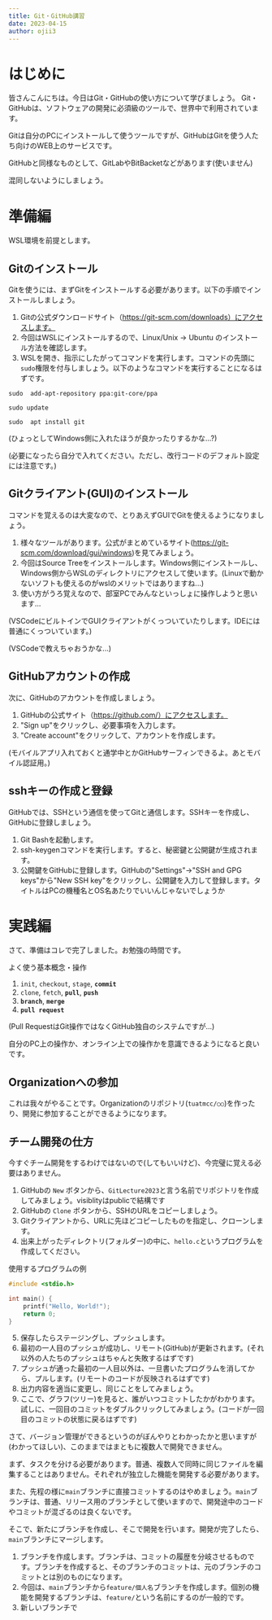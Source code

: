 ```yaml
---
title: Git・GitHub講習
date: 2023-04-15
author: ojii3
---
```


# はじめに

皆さんこんにちは。今日はGit・GitHubの使い方について学びましょう。
Git・GitHubは、ソフトウェアの開発に必須級のツールで、世界中で利用されています。

Gitは自分のPCにインストールして使うツールですが、GitHubはGitを使う人たち向けのWEB上のサービスです。

GitHubと同様なものとして、GitLabやBitBacketなどがあります(使いません)

混同しないようにしましょう。

# 準備編

WSL環境を前提とします。

## Gitのインストール

Gitを使うには、まずGitをインストールする必要があります。以下の手順でインストールしましょう。

1. Gitの公式ダウンロードサイト（https://git-scm.com/downloads）にアクセスします。
2. 今回はWSLにインストールするので、Linux/Unix → Ubuntu のインストール方法を確認します。
3. WSLを開き、指示にしたがってコマンドを実行します。コマンドの先頭に`sudo`権限を付与しましょう。以下のようなコマンドを実行することになるはずです。

```shell: bash
sudo  add-apt-repository ppa:git-core/ppa
```
```shell: bash
sudo update
```
```shell: bash
sudo  apt install git
```

(ひょっとしてWindows側に入れたほうが良かったりするかな...?)

(必要になったら自分で入れてください。ただし、改行コードのデフォルト設定には注意です。)

## Gitクライアント(GUI)のインストール

コマンドを覚えるのは大変なので、とりあえずGUIでGitを使えるようになりましょう。

1. 様々なツールがあります。公式がまとめているサイト(https://git-scm.com/download/gui/windows)を見てみましょう。
2. 今回はSource Treeをインストールします。Windows側にインストールし、Windows側からWSLのディレクトリにアクセスして使います。(Linuxで動かないソフトも使えるのがwslのメリットではありますね...)
3. 使い方がうろ覚えなので、部室PCでみんなといっしょに操作しようと思います...

(VSCodeにビルトインでGUIクライアントがくっついていたりします。IDEには普通にくっついています。)

(VSCodeで教えちゃおうかな...)

## GitHubアカウントの作成

次に、GitHubのアカウントを作成しましょう。

1. GitHubの公式サイト（https://github.com/）にアクセスします。
2. "Sign up"をクリックし、必要事項を入力します。
3. "Create account"をクリックして、アカウントを作成します。

(モバイルアプリ入れておくと通学中とかGitHubサーフィンできるよ。あとモバイル認証用。)

## sshキーの作成と登録

GitHubでは、SSHという通信を使ってGitと通信します。SSHキーを作成し、GitHubに登録しましょう。

1. Git Bashを起動します。
2. ssh-keygenコマンドを実行します。すると、秘密鍵と公開鍵が生成されます。
3. 公開鍵をGitHubに登録します。GitHubの"Settings"→"SSH and GPG keys"から"New SSH key"をクリックし、公開鍵を入力して登録します。タイトルはPCの機種名とOS名あたりでいいんじゃないでしょうか

# 実践編

さて、準備はコレで完了しました。お勉強の時間です。

よく使う基本概念・操作

1. `init`, `checkout`, `stage`, **`commit`**
2. `clone`, `fetch`, **`pull`**, **`push`**
3. **`branch`**, **`merge`**
4. **`pull request`**

(Pull RequestはGit操作ではなくGitHub独自のシステムですが...)

自分のPC上の操作か、オンライン上での操作かを意識できるようになると良いです。

## Organizationへの参加

これは我々がやることです。Organizationのリポジトリ(`tuatmcc/○○`)を作ったり、開発に参加することができるようになります。

## チーム開発の仕方

今すぐチーム開発をするわけではないので(してもいいけど)、今完璧に覚える必要はありません。

1. GitHubの `New` ボタンから、`GitLecture2023`と言う名前でリポジトリを作成してみましょう。visiblityはpublicで結構です
2. GitHubの `Clone` ボタンから、SSHのURLをコピーしましょう。
3. Gitクライアントから、URLに先ほどコピーしたものを指定し、クローンします。
4. 出来上がったディレクトリ(フォルダー)の中に、`hello.c`というプログラムを作成してください。

使用するプログラムの例

```c :hello.c
#include <stdio.h>

int main() {
    printf("Hello, World!");
    return 0;
}
```

5. 保存したらステージングし、プッシュします。
6. 最初の一人目のプッシュが成功し、リモート(GitHub)が更新されます。(それ以外の人たちのプッシュはちゃんと失敗するはずです)
7. プッシュが通った最初の一人目以外は、一旦書いたプログラムを消してから、プルします。(リモートのコードが反映されるはずです)
8. 出力内容を適当に変更し、同じことをしてみましょう。
9. ここで、グラフ(ツリー)を見ると、誰がいつコミットしたかがわかります。試しに、一回目のコミットをダブルクリックしてみましょう。(コードが一回目のコミットの状態に戻るはずです)

さて、バージョン管理ができるというのがぼんやりとわかったかと思いますが(わかってほしい)、このままではまともに複数人で開発できません。

まず、タスクを分ける必要があります。普通、複数人で同時に同じファイルを編集することはありません。それぞれが独立した機能を開発する必要があります。

また、先程の様に`main`ブランチに直接コミットするのはやめましょう。`main`ブランチは、普通、リリース用のブランチとして使いますので、開発途中のコードやコミットが混ざるのは良くないです。

そこで、新たにブランチを作成し、そこで開発を行います。開発が完了したら、`main`ブランチにマージします。

1. ブランチを作成します。ブランチは、コミットの履歴を分岐させるものです。ブランチを作成すると、そのブランチのコミットは、元のブランチのコミットとは別のものになります。
2. 今回は、`main`ブランチから`feature/個人名`ブランチを作成します。個別の機能を開発するブランチは、`feature/`という名前にするのが一般的です。
3. 新しいブランチで
